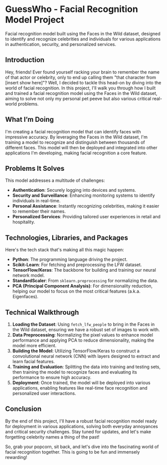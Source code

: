# GuessWho - Facial Recognition Model Project
Facial recognition model built using the Faces in the Wild dataset, designed to identify and recognize celebrities and individuals for various applications in authentication, security, and personalized services.

## Introduction
Hey, friends! Ever found yourself racking your brain to remember the name of that actor or celebrity, only to end up calling them "that character from [insert show here]"? Well, I decided to tackle this head-on by diving into the world of facial recognition. In this project, I'll walk you through how I built and trained a facial recognition model using the Faces in the Wild dataset, aiming to solve not only my personal pet peeve but also various critical real-world problems.

## What I’m Doing
I'm creating a facial recognition model that can identify faces with impressive accuracy. By leveraging the Faces in the Wild dataset, I'm training a model to recognize and distinguish between thousands of different faces. This model will then be deployed and integrated into other applications I'm developing, making facial recognition a core feature.

## Problems It Solves
This model addresses a multitude of challenges:
- **Authentication**: Securely logging into devices and systems.
- **Security and Surveillance**: Enhancing monitoring systems to identify individuals in real-time.
- **Personal Assistance**: Instantly recognizing celebrities, making it easier to remember their names.
- **Personalized Services**: Providing tailored user experiences in retail and hospitality.

## Technologies, Libraries, and Packages
Here's the tech stack that's making all this magic happen:
- **Python**: The programming language driving the project.
- **Scikit-Learn**: For fetching and preprocessing the LFW dataset.
- **TensorFlow/Keras**: The backbone for building and training our neural network model.
- **StandardScaler**: From `sklearn.preprocessing` for normalizing the data.
- **PCA (Principal Component Analysis)**: For dimensionality reduction, helping our model to focus on the most critical features (a.k.a. Eigenfaces).

## Technical Walkthrough
1. **Loading the Dataset**: Using `fetch_lfw_people` to bring in the Faces in the Wild dataset, ensuring we have a robust set of images to work with.
2. **Data Preprocessing**: Normalizing the pixel values to enhance model performance and applying PCA to reduce dimensionality, making the model more efficient.
3. **Building the Model**: Utilizing TensorFlow/Keras to construct a convolutional neural network (CNN) with layers designed to extract and learn facial features.
4. **Training and Evaluation**: Splitting the data into training and testing sets, then training the model to recognize faces and evaluating its performance to ensure high accuracy.
5. **Deployment**: Once trained, the model will be deployed into various applications, enabling features like real-time face recognition and personalized user interactions.

## Conclusion
By the end of this project, I'll have a robust facial recognition model ready for deployment in various applications, solving both everyday annoyances and critical security challenges. Stay tuned for updates, and let's make forgetting celebrity names a thing of the past!

So, grab your popcorn, sit back, and let's dive into the fascinating world of facial recognition together. This is going to be fun and immensely rewarding!
